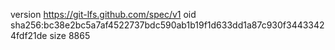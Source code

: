 version https://git-lfs.github.com/spec/v1
oid sha256:bc38e2bc5a7af4522737bdc590ab1b19f1d633dd1a87c930f34433424fdf21de
size 8865
